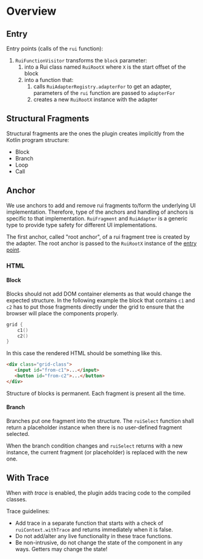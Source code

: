 # Overview

## Entry

Entry points (calls of the `rui` function):

1. `RuiFunctionVisitor` transforms the `block` parameter:
   1. into a Rui class named `RuiRootX` where `X` is the start offset of the block
   2. into a function that:
      1. calls `RuiAdapterRegistry.adapterFor` to get an adapter, parameters of the `rui` function are passed to `adapterFor`
      2. creates a new `RuiRootX` instance with the adapter

## Structural Fragments

Structural fragments are the ones the plugin creates implicitly from the Kotlin program structure:

* Block
* Branch
* Loop
* Call

## Anchor

We use anchors to add and remove rui fragments to/form the underlying UI implementation. Therefore,
type of the anchors and handling of anchors is specific to that implementation. `RuiFragment` and `RuiAdapter`
is a generic type to provide type safety for different UI implementations.

The first anchor, called "root anchor", of a rui fragment tree is created by the adapter. The root
anchor is passed to the `RuiRootX` instance of the [entry point](#Entry).

### HTML

#### Block

Blocks should not add DOM container elements as that would change the expected structure. In the following example
the block that contains `c1` and `c2` has to put those fragments directly under the grid to ensure that the browser
will place the components properly.

```kotlin
grid {
    c1()
    c2()
}
```

In this case the rendered HTML should be something like this.

```html
<div class="grid-class">
   <input id="from-c1">...</input>
   <button id="from-c2">...</button>
</div>
```

Structure of blocks is permanent. Each fragment is present all the time.

#### Branch

Branches put one fragment into the structure. The `ruiSelect` function shall return a placeholder
instance when there is no user-defined fragment selected. 

When the branch condition changes and `ruiSelect` returns with a new instance, the current fragment
(or placeholder) is replaced with the new one.


## With Trace

When *with trace* is enabled, the plugin adds tracing code to the compiled classes.

Trace guidelines:

- Add trace in a separate function that starts with a check of `ruiContext.withTrace` and returns immediately when it is false.
- Do not add/alter any live functionality in these trace functions.
- Be non-intrusive, do not change the state of the component in any ways. Getters may change the state!